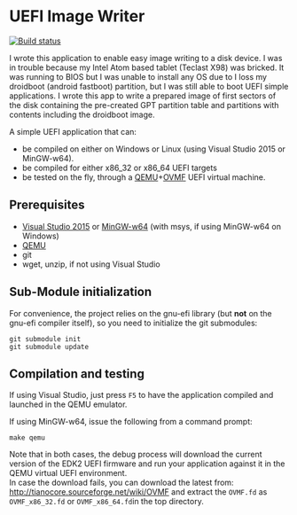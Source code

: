 UEFI Image Writer
=================

[![Build status](https://ci.appveyor.com/api/projects/status/9oarh2rflxfqdmf8?svg=true)](https://ci.appveyor.com/project/jairov4/dreamboot)

I wrote this application to enable easy image writing to a disk device.
I was in trouble because my Intel Atom based tablet (Teclast X98) was bricked. It was running to BIOS but I was unable to install any OS due to I loss my droidboot (android fastboot) partition, but I was still able to boot UEFI simple applications. I wrote this app to write a prepared image of first sectors of the disk containing the pre-created GPT partition table and partitions with contents including the droidboot image.

A simple UEFI application that can:
* be compiled on either on Windows or Linux (using Visual Studio 2015 or MinGW-w64).
* be compiled for either x86_32 or x86_64 UEFI targets
* be tested on the fly, through a [QEMU](http://www.qemu.org)+[OVMF](http://tianocore.github.io/ovmf/)
  UEFI virtual machine.

## Prerequisites

* [Visual Studio 2015](https://www.visualstudio.com/downloads/download-visual-studio-vs)
  or [MinGW-w64](http://mingw-w64.sourceforge.net/) (with msys, if using MinGW-w64 on Windows)
* [QEMU](http://www.qemu.org)
* git
* wget, unzip, if not using Visual Studio

## Sub-Module initialization

For convenience, the project relies on the gnu-efi library (but __not__ on
the gnu-efi compiler itself), so you need to initialize the git submodules:
```
git submodule init
git submodule update
```

## Compilation and testing

If using Visual Studio, just press `F5` to have the application compiled and
launched in the QEMU emulator.

If using MinGW-w64, issue the following from a command prompt:

`make qemu`

Note that in both cases, the debug process will download the current version of
the EDK2 UEFI firmware and run your application against it in the QEMU virtual
UEFI environment.  
In case the download fails, you can download the latest from:
http://tianocore.sourceforge.net/wiki/OVMF and extract the `OVMF.fd` as
`OVMF_x86_32.fd` or `OVMF_x86_64.fd`in the top directory.
